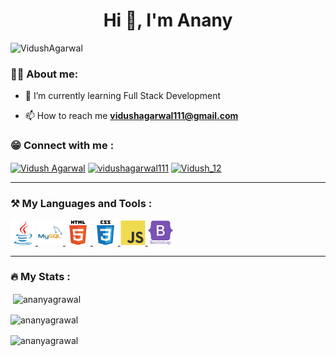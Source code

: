 <h1 align="center">Hi 👋, I'm Anany</h1>

<p align="left"> <img src="https://komarev.com/ghpvc/?username=VidushAgarwal&label=Profile%20views&color=0e75b6&style=flat" alt="VidushAgarwal" /> </p>

### 👨‍💻 About me:

- 🌱 I’m currently learning Full Stack Development

- 📫 How to reach me **vidushagarwal111@gmail.com**

### 😁 Connect with me :

<p align="left">
<a href="https://www.linkedin.com/in/vidush-agarwal-a960b01b9/" target="blank"><img align="center" src="https://raw.githubusercontent.com/rahuldkjain/github-profile-readme-generator/master/src/images/icons/Social/linked-in-alt.svg" alt="Vidush Agarwal" height="30" width="40" /></a>
<a href="https://www.hackerrank.com/vidushagarwal111" target="blank"><img align="center" src="https://raw.githubusercontent.com/rahuldkjain/github-profile-readme-generator/master/src/images/icons/Social/hackerrank.svg" alt="vidushagarwal111" height="30" width="40" /></a>
<a href="https://leetcode.com/Vidush_12/" target="blank"><img align="center" src="https://raw.githubusercontent.com/rahuldkjain/github-profile-readme-generator/master/src/images/icons/Social/leet-code.svg" alt="Vidush_12" height="30" width="40" /></a>
</p>

---

### ⚒️ My Languages and Tools :

<p align="left"> <a href="https://www.java.com" target="_blank" rel="noreferrer"> <img src="https://raw.githubusercontent.com/devicons/devicon/master/icons/java/java-original.svg" alt="java" width="40" height="40"/> <a href="https://www.mysql.com/" target="_blank" rel="noreferrer"> <img src="https://raw.githubusercontent.com/devicons/devicon/master/icons/mysql/mysql-original-wordmark.svg" alt="mysql" width="40" height="40"/> </a> <a href="https://www.w3.org/html/" target="_blank" rel="noreferrer"> <img src="https://raw.githubusercontent.com/devicons/devicon/master/icons/html5/html5-original-wordmark.svg" alt="html5" width="40" height="40"/> </a> <a href="https://www.w3schools.com/css/" target="_blank" rel="noreferrer"> <img src="https://raw.githubusercontent.com/devicons/devicon/master/icons/css3/css3-original-wordmark.svg" alt="css3" width="40" height="40"/> </a> </a> <a href="https://developer.mozilla.org/en-US/docs/Web/JavaScript" target="_blank" rel="noreferrer"> <img src="https://raw.githubusercontent.com/devicons/devicon/master/icons/javascript/javascript-original.svg" alt="javascript" width="40" height="40"/> </a> <a href="https://getbootstrap.com" target="_blank" rel="noreferrer"> <img src="https://raw.githubusercontent.com/devicons/devicon/master/icons/bootstrap/bootstrap-plain-wordmark.svg" alt="bootstrap" width="40" height="40"/> </a>  </p>  

--- 
### :fire: My Stats :

<p>&nbsp;<img align="center" src="https://github-readme-stats.vercel.app/api?username=ananyagrawal&show_icons=true&locale=en" alt="ananyagrawal" /></p>

<p><img align="center" src="https://github-readme-streak-stats.herokuapp.com/?user=ananyagrawal&" alt="ananyagrawal" /></p>

<p><img align="center" src="https://github-readme-stats.vercel.app/api/top-langs?username=ananyagrawal&show_icons=true&locale=en&layout=compact" alt="ananyagrawal" /></p>
